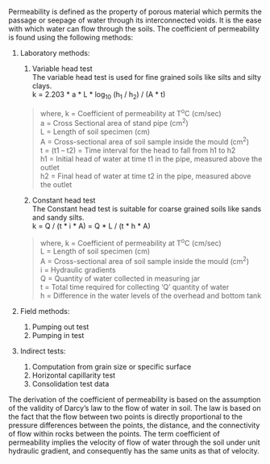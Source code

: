 Permeability is defined as the property of porous material which permits the passage or seepage of water through its interconnected voids. It is the ease with which water can flow through the soils. The coefficient of permeability is found using the following methods:
1. Laboratory methods:
	1. Variable head test <br />
	The variable head test is used for fine grained soils like silts and silty clays. <br />
	k = 2.203 * a * L * log<sub>10</sub> (h<sub>1</sub> / h<sub>2</sub>) / (A * t) <br />
	> where, k = Coefficient of permeability at T<sup>o</sup>C (cm/sec) <br />
	> a = Cross Sectional area of stand pipe (cm<sup>2</sup>) <br />
	> L = Length of soil specimen (cm) <br />
	> A = Cross-sectional area of soil sample inside the mould (cm<sup>2</sup>) <br />
	> t = (t1 – t2) = Time interval for the head to fall from h1 to h2 <br />
	> h1 = Initial head of water at time t1 in the pipe, measured above the outlet <br />
	> h2 = Final head of water at time t2 in the pipe, measured above the outlet <br />
	2. Constant head test <br />
	The Constant head test is suitable for coarse grained soils like sands and sandy silts. <br />
	k = Q / (t * i * A) = Q * L / (t * h * A) <br />
	> where, k = Coefficient of permeability at T<sup>o</sup>C (cm/sec) <br />
	> L = Length of soil specimen (cm) <br />
	> A = Cross-sectional area of soil sample inside the mould (cm<sup>2</sup>) <br />
	> i = Hydraulic gradients <br />
	> Q = Quantity of water collected in measuring jar <br />
	> t = Total time required for collecting ‘Q’ quantity of water <br />
	> h = Difference in the water levels of the overhead and bottom tank <br />

2. Field methods:
	1. Pumping out test
	2. Pumping in test

3. Indirect tests:
	1. Computation from grain size or specific surface
	2. Horizontal capillarity test
	3. Consolidation test data
	

The derivation of the coefficient of permeability is based on the assumption of the validity of Darcy’s law to the flow of water in soil. The law is based on the fact that the flow between two points is directly proportional to the pressure differences between the points, the distance, and the connectivity of flow within rocks between the points. The term coefficient of permeability implies the velocity of flow of water through the soil under unit hydraulic gradient, and consequently has the same units as that of velocity.
